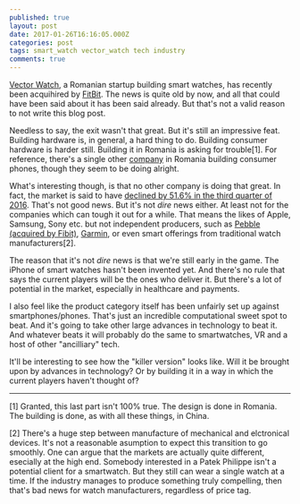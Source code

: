 ```yaml
---
published: true
layout: post
date: 2017-01-26T16:16:05.000Z
categories: post
tags: smart_watch vector_watch tech industry
comments: true
---
```

[Vector Watch](http://vectorwatch.com/), a Romanian startup building smart watches, has recently been acquihired by [FitBit](https://www.fitbit.com/eu). The news is quite old by now, and all that could have been said about it has been said already. But that's not a valid reason to not write this blog post.

Needless to say, the exit wasn't that great. But it's still an impressive feat. Building hardware is, in general, a hard thing to do. Building consumer hardware is harder still. Building it in Romania is asking for trouble[1]. For reference, there's a single other [company](http://allview.ro/) in Romania building consumer phones, though they seem to be doing alright.

What's interesting though, is that no other company is doing that great. In fact, the market is said to have [declined by 51.6% in the third quarter of 2016](https://www.idc.com/getdoc.jsp?containerId=prUS41875116). That's not good news. But it's not _dire_ news either. At least not for the companies which can tough it out for a while. That means the likes of Apple, Samsung, Sony etc. but not independent producers, such as [Pebble (acquired by Fibit)](https://www.pebble.com/), [Garmin](https://buy.garmin.com/en-US/US/wearables/c10002-p1.html), or even smart offerings from traditional watch manufacturers[2].

The reason that it's not _dire_ news is that we're still early in the game. The iPhone of smart watches hasn't been invented yet. And there's no rule that says the current players will be the ones who deliver it. But there's a lot of potential in the market, especially in healthcare and payments. 

I also feel like the product category itself has been unfairly set up against smartphones/phones. That's just an incredible computational sweet spot to beat. And it's going to take other large advances in technology to beat it. And whatever beats it will probably do the same to smartwatches, VR and a host of other "ancilliary" tech.

It'll be interesting to see how the "killer version" looks like. Will it be brought upon by advances in technology? Or by building it in a way in which the current players haven't thought of?

---
[1] Granted, this last part isn't 100% true. The design is done in Romania. The building is done, as with all these things, in China.

[2] There's a huge step between manufacture of mechanical and elctronical devices. It's not a reasonable asumption to expect this transition to go smoothly. One can argue that the markets are actually quite different, esecially at the high end. Somebody interested in a Patek Philippe isn't a potential client for a smartwatch. But they still can wear a single watch at a time. If the industry manages to produce something truly compelling, then that's bad news for watch manufacturers, regardless of price tag.

